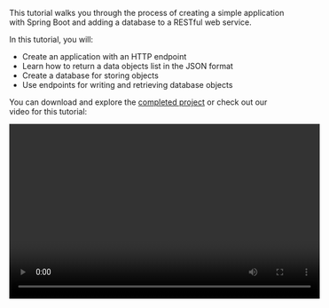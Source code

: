 [//]: # (title: Create a RESTful web service with a database using Spring Boot – tutorial)

This tutorial walks you through the process of creating a simple application with Spring Boot and adding a database to
a RESTful web service.

In this tutorial, you will:
* Create an application with an HTTP endpoint
* Learn how to return a data objects list in the JSON format
* Create a database for storing objects
* Use endpoints for writing and retrieving database objects

You can download and explore the [completed project](https://github.com/kotlin-hands-on/spring-time-in-kotlin-episode1)
or check out our video for this tutorial:

<video width="560" height="315" href="gf-kjD2ZmZk" title="Spring Time in Kotlin. Getting Started"/>

To get started, first download and install the latest version of [IntelliJ IDEA](https://www.jetbrains.com/idea/download/index.html).

## Bootstrap the project

Use Spring Initializr to create a new project:

> You can also create a new project using [IntelliJ IDEA with the Spring Boot plugin](https://www.jetbrains.com/help/idea/spring-boot.html)
>
{type="note"}

1. Open [Spring Initializr](https://start.spring.io/#!type=gradle-project&language=kotlin&platformVersion=2.4.5.RELEASE&packaging=jar&jvmVersion=11&groupId=com.example&artifactId=demo&name=demo&description=Demo%20project%20for%20Spring%20Boot&packageName=demo&dependencies=web,data-jdbc,h2). This link opens the page with the project settings for this tutorial already filled in.
This project uses **Gradle**, **Kotlin**, **Spring Web**, **Spring Data JDBC**, and **H2 Database**:

   ![Create a new project with Spring Initializr](spring-boot-create-project-with-initializr.png){width=800}

2. Click **GENERATE** at the bottom of the screen. Spring Initializr will generate the project with the specified
settings. The download starts automatically.

3. Unpack the **.zip** file and open it in IntelliJ IDEA.

   The project has the following structure:
   ![The Spring Boot project structure](spring-boot-project-structure.png){width=500}
 
   There are packages and classes under the `main/kotlin` folder that belong to the application. The entry point to
the application is the `main()` method of the `DemoApplication.kt` file.

## Explore the project build file

Open the `build.gradle.kts` file.

This is the Gradle Kotlin build script, which contains a list of the dependencies required for the application.

The Gradle file is standard for Spring Boot, but it also contains necessary Kotlin dependencies, including
the [kotlin-spring](all-open-plugin.md#spring-support) Gradle plugin.

## Explore the Spring Boot application

Open the `DemoApplication.kt` file:

```kotlin
package demo

import org.springframework.boot.autoconfigure.SpringBootApplication
import org.springframework.boot.runApplication

@SpringBootApplication
class DemoApplication

fun main(args: Array<String>) {
    runApplication<DemoApplication>(*args)
}
```

Note that the Kotlin application file differs from a Java application file:
* While Spring Boot looks for a public static `main()` method, the Kotlin application uses a
[top-level function](functions.md#function-scope) defined outside `DemoApplication` class.
* The `DemoApplication` class is not declared as `open`, since the [kotlin-spring](all-open-plugin.md#spring-support)
plugin does that automatically.

## Create a data class and a controller

To create an endpoint, add a [data class](data-classes.md) and a controller to your project:

1. In the `DemoApplication.kt` file, create a `Message` data class with two properties: `id` and `text`:

   ```kotlin
   data class Message(val id: String?, val text: String)
   ```

2. In the same file, create a `MessageResource` class which will serve the requests and return a JSON document
containing a collection of `Message` objects:

   ```kotlin
   @RestController
   class MessageResource {
       @GetMapping
       fun index(): List<Message> = listOf(
           Message("1", "Hello!"),
           Message("2", "Bonjour!"),
           Message("3", "Privet!"),
       )
   }
   ```

Full code of the `DemoApplication.kt`:

```kotlin
package demo

import org.springframework.boot.autoconfigure.SpringBootApplication
import org.springframework.boot.runApplication
import org.springframework.data.annotation.Id
import org.springframework.web.bind.annotation.GetMapping
import org.springframework.web.bind.annotation.RestController

@SpringBootApplication
class DemoApplication

fun main(args: Array<String>) {
    runApplication<DemoApplication>(*args)
}

@RestController
class MessageResource {
    @GetMapping
    fun index(): List<Message> = listOf(
        Message("1", "Hello!"),
        Message("2", "Bonjour!"),
        Message("3", "Privet!"),
    )
}

data class Message(val id: String?, val text: String)
```

## Run the application

The application is now ready to run:

1. Click the green **Run** icon in the gutter beside the `main()` method or use the **Alt+Enter** shortcut to invoke
the launch menu in IntelliJ IDEA:

   ![Run the application](spring-boot-run-the-application.png){width=800}

   > You can also run the `./gradlew bootRun` command in the terminal.
   >
   {type="note"}

2. Once the application starts, open the following URL: [http://localhost:8080](http://localhost:8080).

   You will see a page with a collection of messages in JSON format:

   ![Application output](spring-boot-output.png)

## Add database support

In this section, you will create two endpoints: one for saving messages to the database, and one for retrieving them:

1. Add the `@Table` annotation to the `Message` class to declare mapping to a database table. Add the `@Id` annotation
before the `id` field. These annotations also require additional imports:

   ```kotlin
   import org.springframework.data.annotation.Id
   import org.springframework.data.relational.core.mapping.Table
  
   @Table("MESSAGES")
   data class Message(@Id val id: String?, val text: String)
   ```

2. Use the [Spring Data Repository API](https://docs.spring.io/spring-data/commons/docs/current/api/org/springframework/data/repository/CrudRepository.html) to access the database:

   ```kotlin
   import org.springframework.data.jdbc.repository.query.Query
   import org.springframework.data.repository.CrudRepository
  
   interface MessageRepository : CrudRepository<Message, String>{
  
       @Query("select * from messages")
       fun findMessages(): List<Message>
   }
   ```

   When you call the `findMessages()` method on an instance of `MessageRepository`, it will execute the corresponding
database query:

   ```sql
   select * from messages
   ```

   This query retrieves a list of all `Message` objects in the database table.

3. Create the `MessageService` class:

   ```kotlin
   import org.springframework.stereotype.Service
  
   @Service
   class MessageService(val db: MessageRepository) {

       fun findMessages(): List<Message> = db.findMessages()

       fun post(message: Message){
           db.save(message)
       }
   }
   ```

   This class contains two methods:
   * `post()` for writing a new `Message` object to the database
   * `findMessages()` for getting all the messages from the database

4. Update the `MessageResource` class:

   ```kotlin
   import org.springframework.web.bind.annotation.RequestBody
   import org.springframework.web.bind.annotation.PostMapping
  
  
   @RestController
   class MessageResource(val service: MessageService) {
       @GetMapping
       fun index(): List<Message> = service.findMessages()
  
       @PostMapping
       fun post(@RequestBody message: Message) {
           service.post(message)
       }
   }
   ```

   Now it uses `MessageService` to work with the database.

## Configure the database

Configure the database in the application:

1. Create a new folder called `sql` in the `src/main/resources` with the `schema.sql` file inside. It will store
the database scheme:

   ![Create a new folder](spring-boot-sql-scheme.png){width=300}

2. Update the `src/main/resources/sql/schema.sql` file with the following code:

   ```sql
   CREATE TABLE IF NOT EXISTS messages (
     id                     VARCHAR(60)  DEFAULT RANDOM_UUID() PRIMARY KEY,
     text                   VARCHAR      NOT NULL
   );
   ```

   It creates the `messages` table with two fields: `id` and `text`. The table structure matches the structure of
the `Message` class.

3. Open the `application.properties` file located in the `src/main/resources` folder and add the following application
properties:

   ```properties
   spring.datasource.driver-class-name=org.h2.Driver
   spring.datasource.url=jdbc:h2:file:./data/testdb
   spring.datasource.username=sa
   spring.datasource.password=password
   spring.datasource.schema=classpath:sql/schema.sql
   spring.datasource.initialization-mode=always
   ```

   These settings enable the database for the Spring Boot application.
   See the full list of common application properties in the [Spring documentation](https://docs.spring.io/spring-boot/docs/current/reference/html/appendix-application-properties.html).

## Execute HTTP requests

You should use an HTTP client to work with previously created endpoints. In IntelliJ IDEA, you can use
the embedded [HTTP client](https://www.jetbrains.com/help/idea/http-client-in-product-code-editor.html):

1. Run the application. Once the application is up and running, you can execute POST requests to store messages
in the database.

2. Create the `requests.http` file and add the following HTTP requests:

   ```http request
   ### Post 'Hello!"
   POST http://localhost:8080/
   Content-Type: application/json
  
   {
     "text": "Hello!"
   }
  
   ### Post "Bonjour!"
  
   POST http://localhost:8080/
   Content-Type: application/json
  
   {
     "text": "Bonjour!"
   }
  
   ### Post "Privet!"
  
   POST http://localhost:8080/
   Content-Type: application/json
  
   {
     "text": "Privet!"
   }
  
   ### Get all the messages
   GET http://localhost:8080/
   ```

3. Execute all POST requests. Use the green **Run** icon in the gutter next to the request declaration.
   These requests write the text messages to the database.

   ![Run HTTP POST requests](spring-boot-run-http-request.png)

4. Execute the GET request and see the result in the **Run** tool window:

   ![Run HTTP GET request](spring-boot-output-2.png)

### Alternative way to execute requests

You can also use any other HTTP client or cURL command-line tool. For example, you can run the following commands in
the terminal to get the same result:

```bash
curl -X POST --location "http://localhost:8080" -H "Content-Type: application/json" -d "{ \"text\": \"Hello!\" }"

curl -X POST --location "http://localhost:8080" -H "Content-Type: application/json" -d "{ \"text\": \"Bonjour!\" }"

curl -X POST --location "http://localhost:8080" -H "Content-Type: application/json" -d "{ \"text\": \"Privet!\" }"

curl -X GET --location "http://localhost:8080"
```
